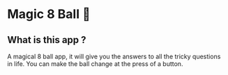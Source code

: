 
# Magic 8 Ball 🎱

## What is this app ?

A magical 8 ball app, it will give you the answers to all the tricky questions in life. You can make the ball change at the press of a button.
